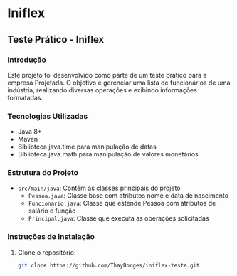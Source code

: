 # Iniflex

## Teste Prático - Iniflex

### Introdução

Este projeto foi desenvolvido como parte de um teste prático para a empresa Projetada. O objetivo é gerenciar uma lista de funcionários de uma indústria, realizando diversas operações e exibindo informações formatadas.

### Tecnologias Utilizadas

- Java 8+
- Maven
- Biblioteca java.time para manipulação de datas
- Biblioteca java.math para manipulação de valores monetários

### Estrutura do Projeto

- `src/main/java`: Contém as classes principais do projeto
  - `Pessoa.java`: Classe base com atributos nome e data de nascimento
  - `Funcionario.java`: Classe que estende Pessoa com atributos de salário e função
  - `Principal.java`: Classe que executa as operações solicitadas

### Instruções de Instalação

1. Clone o repositório:
   ```bash
   git clone https://github.com/ThayBorges/iniflex-teste.git
